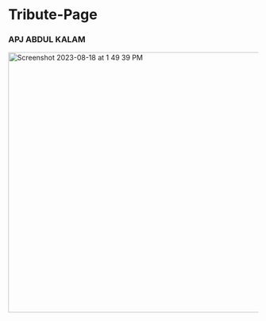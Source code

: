 # Tribute-Page
### APJ ABDUL KALAM
<img width="524" alt="Screenshot 2023-08-18 at 1 49 39 PM" src="https://github.com/Adityalad-25/Tribute-Page/assets/97255480/ece57580-15f8-464e-841f-d5d8ec360535">
